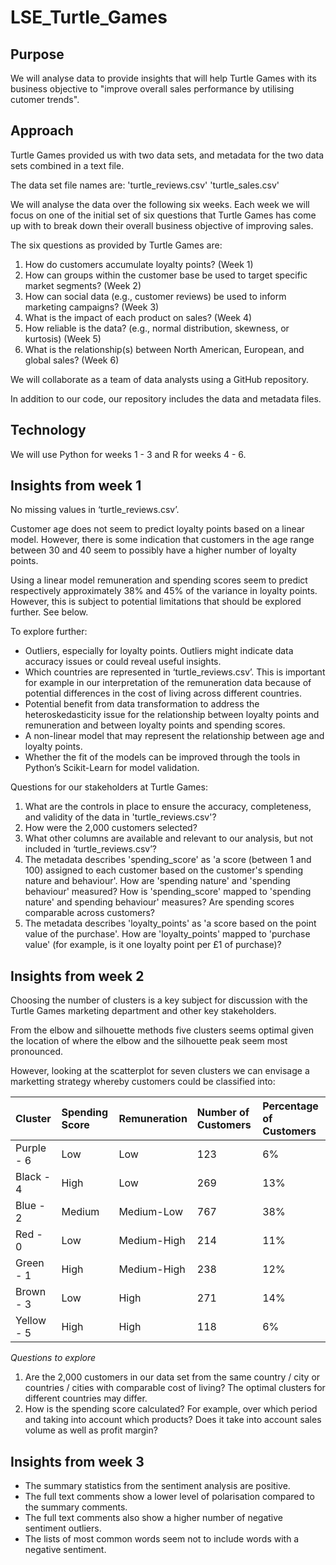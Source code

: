# LSE_Turtle_Games

## Purpose
We will analyse data to provide insights that will help Turtle Games with its business objective to "improve overall sales performance by utilising cutomer trends".

## Approach
Turtle Games provided us with two data sets, and metadata for the two data sets combined in a text file.

The data set file names are:
'turtle_reviews.csv'
'turtle_sales.csv'

We will analyse the data over the following six weeks. Each week we will focus on one of the initial set of six questions that Turtle Games has come up with to break down their overall business objective of improving sales.

The six questions as provided by Turtle Games are:

1. How do customers accumulate loyalty points? (Week 1)
2. How can groups within the customer base be used to target specific market segments? (Week 2)
3. How can social data (e.g., customer reviews) be used to inform marketing campaigns? (Week 3)
4. What is the impact of each product on sales? (Week 4)
5. How reliable is the data? (e.g., normal distribution, skewness, or kurtosis) (Week 5)
6. What is the relationship(s) between North American, European, and global sales? (Week 6)

We will collaborate as a team of data analysts using a GitHub repository.

In addition to our code, our repository includes the data and metadata files.

## Technology
We will use Python for weeks 1 - 3 and R for weeks 4 - 6.

## Insights from week 1
No missing values in ‘turtle_reviews.csv’.

Customer age does not seem to predict loyalty points based on a linear model. However, there is some indication that customers in the age range between 30 and 40 seem to possibly have a higher number of loyalty points.

Using a linear model remuneration and spending scores seem to predict respectively approximately 38% and 45% of the variance in loyalty points. However, this is subject to potential limitations that should be explored further. See below.

To explore further:
- Outliers, especially for loyalty points. Outliers might indicate data accuracy issues or could reveal useful insights.
- Which countries are represented in ‘turtle_reviews.csv’. This is important for example in our interpretation of the remuneration data because of potential differences in the cost of living across different countries.
- Potential benefit from data transformation to address the heteroskedasticity issue for the relationship between loyalty points and remuneration and between loyalty points and spending scores.
- A non-linear model that may represent the relationship between age and loyalty points.
- Whether the fit of the models can be improved through the tools in Python’s Scikit-Learn for model validation.

Questions for our stakeholders at Turtle Games:
1.	What are the controls in place to ensure the accuracy, completeness, and validity of the data in 'turtle_reviews.csv'?
2.	How were the 2,000 customers selected?
3.	What other columns are available and relevant to our analysis, but not included in ‘turtle_reviews.csv’?
4.	The metadata describes 'spending_score' as 'a score (between 1 and 100) assigned to each customer based on the customer's spending nature and behaviour'.
How are 'spending nature' and 'spending behaviour' measured?
How is 'spending_score' mapped to 'spending nature' and spending behaviour' measures?
Are spending scores comparable across customers?
5.	The metadata describes 'loyalty_points' as 'a score based on the point value of the purchase'.
How are 'loyalty_points' mapped to 'purchase value' (for example, is it one loyalty point per £1 of purchase)?

## Insights from week 2
Choosing the number of clusters is a key subject for discussion with the Turtle Games marketing department and other key stakeholders.

From the elbow and silhouette methods five clusters seems optimal given the location of where the elbow and the silhouette peak seem most pronounced.

However, looking at the scatterplot for seven clusters we can envisage a marketting strategy whereby customers could be classified into:

| Cluster | Spending Score | Remuneration | Number of Customers | Percentage of Customers |
| :-------------- | :-------------- | :-------------- | :-------------- | :-------------- |
| Purple - 6 | Low | Low | 123 | 6% |
| Black - 4 | High | Low | 269 | 13% |
| Blue - 2 | Medium | Medium-Low | 767 | 38% |
| Red - 0 | Low | Medium-High | 214 | 11% |
| Green - 1 | High | Medium-High | 238 | 12% |
| Brown - 3 | Low | High | 271 | 14% |
| Yellow - 5 | High | High | 118 | 6% |

*Questions to explore*

1. Are the 2,000 customers in our data set from the same country / city or countries / cities with comparable cost of living? The optimal clusters for different countries may differ. 
2. How is the spending score calculated? For example, over which period and taking into account which products? Does it take into account sales volume as well as profit margin?

## Insights from week 3
- The summary statistics from the sentiment analysis are positive.
- The full text comments show a lower level of polarisation compared to the summary comments.
- The full text comments also show a higher number of negative sentiment outliers.
- The lists of most common words seem not to include words with a negative sentiment.

